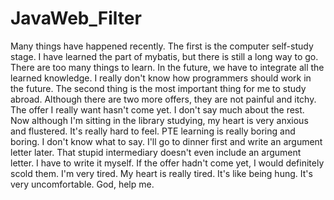 # JavaWeb_Filter
Many things have happened recently. The first is the computer self-study stage. I have learned the part of mybatis, but there is still a long way to go. There are too many things to learn. In the future, we have to integrate all the learned knowledge. I really don't know how programmers should work in the future. The second thing is the most important thing for me to study abroad. Although there are two more offers, they are not painful and itchy. The offer I really want hasn't come yet. I don't say much about the rest. Now although I'm sitting in the library studying, my heart is very anxious and flustered. It's really hard to feel. PTE learning is really boring and boring. I don't know what to say. I'll go to dinner first and write an argument letter later. That stupid intermediary doesn't even include an argument letter. I have to write it myself. If the offer hadn't come yet, I would definitely scold them. I'm very tired. My heart is really tired. It's like being hung. It's very uncomfortable. God, help me.
